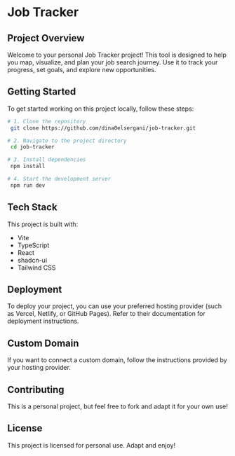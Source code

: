 # Job Tracker

## Project Overview

Welcome to your personal Job Tracker project! This tool is designed to help you map, visualize, and plan your job search journey. Use it to track your progress, set goals, and explore new opportunities.

## Getting Started

To get started working on this project locally, follow these steps:

```sh
# 1. Clone the repository
 git clone https://github.com/dina0elsergani/job-tracker.git

# 2. Navigate to the project directory
 cd job-tracker

# 3. Install dependencies
 npm install

# 4. Start the development server
 npm run dev
```

## Tech Stack

This project is built with:
- Vite
- TypeScript
- React
- shadcn-ui
- Tailwind CSS

## Deployment

To deploy your project, you can use your preferred hosting provider (such as Vercel, Netlify, or GitHub Pages). Refer to their documentation for deployment instructions.

## Custom Domain

If you want to connect a custom domain, follow the instructions provided by your hosting provider.

## Contributing

This is a personal project, but feel free to fork and adapt it for your own use!

## License

This project is licensed for personal use. Adapt and enjoy!
